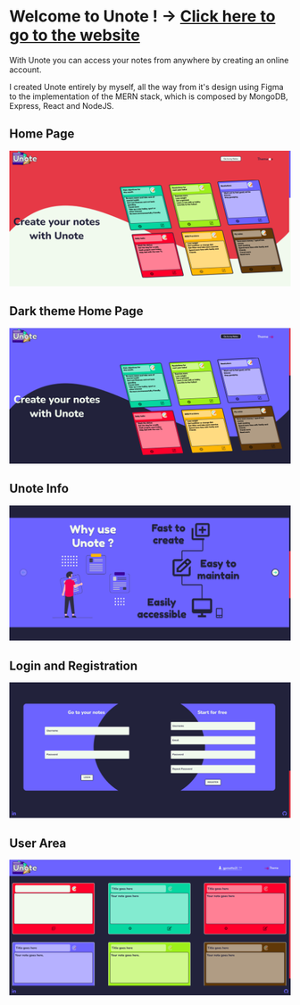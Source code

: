 # Welcome to Unote ! -> [Click here to go to the website](https://unote.netlify.app/#/userarea)
With Unote you can access your notes from anywhere by creating an online account.

I created Unote entirely by myself, all the way from it's design using Figma to the implementation of the MERN stack, which is composed by MongoDB, Express, React and NodeJS.

## Home Page

<img src='./readmeIMGS/homePreview.png' style='width: 600px;'>

## Dark theme Home Page

<img src='./readmeIMGS/homePreviewD.png' style='width: 600px;'>

## Unote Info

<img src='./readmeIMGS/carouselPreview.png' style='width: 600px;'>

## Login and Registration

<img src='./readmeIMGS/interactionPreview.png' style='width: 600px;'>

## User Area

<img src='./readmeIMGS/userareaPreview.png' style='width: 600px;'>